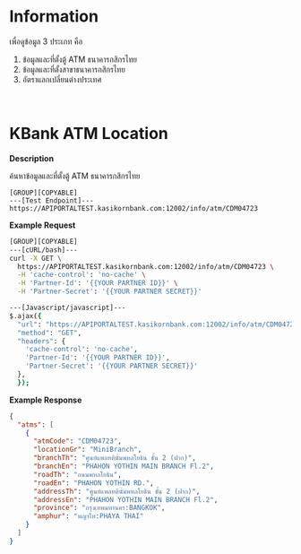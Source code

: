 ﻿# **Information**

เพื่อดูข้อมูล 3 ประเภท คือ

1. ข้อมูลและที่ตั้งตู้ ATM ธนาคารกสิกรไทย
2. ข้อมูลและที่ตั้งสาขาธนาคารกสิกรไทย
3. อัตราแลกเปลี่ยนต่างประเทศ

<br />

# KBank ATM Location

**Description**

ค้นหาข้อมูลและที่ตั้งตู้ ATM ธนาคารกสิกรไทย

```code
[GROUP][COPYABLE]
---[Test Endpoint]---
https://APIPORTALTEST.kasikornbank.com:12002/info/atm/CDM04723
```

**Example Request**

```bash
[GROUP][COPYABLE]
---[cURL/bash]---
curl -X GET \
  https://APIPORTALTEST.kasikornbank.com:12002/info/atm/CDM04723 \
  -H 'cache-control': 'no-cache' \
  -H 'Partner-Id': '{{YOUR PARTNER ID}}' \
  -H 'Partner-Secret': '{{YOUR PARTNER SECRET}}'

---[Javascript/javascript]---
$.ajax({
  "url": "https://APIPORTALTEST.kasikornbank.com:12002/info/atm/CDM04723",
  "method": "GET",
  "headers": {
    'cache-control': 'no-cache',
    'Partner-Id': '{{YOUR PARTNER ID}}',
    'Partner-Secret': '{{YOUR PARTNER SECRET}}'
  },
  });
```

**Example Response**

```json
{
  "atms": [
    {
      "atmCode": "CDM04723",
      "locationGr": "MiniBranch",
      "branchTh": "ศูนย์แพลทตินั่มพหลโยธิน ชั้น 2 (ฝาก)",
      "branchEn": "PHAHON YOTHIN MAIN BRANCH Fl.2",
      "roadTh": "ถนนพหลโยธิน",
      "roadEn": "PHAHON YOTHIN RD.",
      "addressTh": "ศูนย์แพลทตินั่มพหลโยธิน ชั้น 2 (ฝาก)",
      "addressEn": "PHAHON YOTHIN MAIN BRANCH Fl.2",
      "province": "กรุงเทพมหานคร:BANGKOK",
      "amphur": "พญาไท:PHAYA THAI"
    }
  ]
}
```
